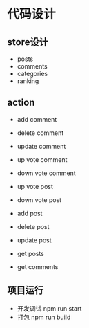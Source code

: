 # 代码设计

## store设计
* posts
* comments
* categories
* ranking

## action
* add comment
* delete comment
* update comment
* up vote comment
* down vote comment
* up vote post
* down vote post
* add post
* delete post
* update post

* get posts
* get comments

## 项目运行
* 开发调试 npm run start
* 打包 npm run build

